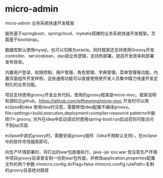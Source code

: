 # micro-admin
micro-admin 业务系统快速开发框架

服务基于springboot、springcloud、mybatis搭建的业务系统快速开发框架。页面基于bootstrap。

数据库默认使用mysql，也可以切换为oracle。同时框架还支持使用Groovy开发controller、servicebean、dao层业务逻辑，支持热部署。提高开发效率和部署发布效率。

内置用户登录、权限控制、用户管理、角色管理、字典管理、菜单管理等功能，内置页面组件开发样例，这些通用功能可以直接使用使开发人员集中精力快速开发定制化的业务功能。

项目支持使用groovy开发业务代码，使用的groovy框架是micro-mvc。框架说明和源码见github。https://github.com/jeffreyning/micro-mvc
开发时可以用eclipse和idea
使用idea时注意，需要修改idea配置不编译groovy。file>settings>build,execution,deployment>compiler>resource patterns中删除!?*.groovy;
另外在idea中启动调式时使用spring-boot:run启动否则可能访问不到jsp页面.

eclipse中调式groovy时，需要安装groovy插件（idea不用默认支持），在eclipse中的软件市场搜索即可。

向生产环境部署时，将打出的war包直接执行，java -jar xxx.war
但注意生产环境中项目groovy目录需复制一份到war包外面，并修改application.properties配置文件的两个参数
nhmicro.config.dirFlag=false
nhmicro.config.rulePath=复制的groovy目录绝对路径